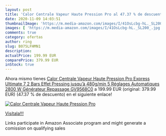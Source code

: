 ```yaml
---
layout: post
title: 'Calor Centrale Vapeur Haute Pression Pro al 47.37 % de descuento'
date: 2020-11-09 14:03:51
thumbnailImage: 'https://m.media-amazon.com/images/I/41OsLcbg-hL._SL200_.jpg'
images: [ 'https://m.media-amazon.com/images/I/41OsLcbg-hL._SL200_.jpg' ]
comments: true
category: ofertas
author: ring
slug: B075LFHMN1
description:
actualPrice: 199.99 EUR
comparePrice: 379.99 EUR
inStock: true
---
```


Ahora mismo tienes [Calor Centrale Vapeur Haute Pression Pro Express Ultimate  7 2 Bars  Effet Pressing jusqu’à 480g/min  5 Réglages Automatiques  2800 W  Générateur  Repassage GV9568C0](https://www.amazon.fr/dp/B075LFHMN1/?tag=tolees0d-21) a 199.99 EUR (original: 379.99 EUR) (47.37 %  de descuento) en el siguiente enlace!

[![Calor Centrale Vapeur Haute Pression Pro](https://m.media-amazon.com/images/I/41OsLcbg-hL._SL200_.jpg)](https://www.amazon.fr/dp/B075LFHMN1/?tag=tolees0d-21)

[Visítala!!!](https://www.amazon.fr/dp/B075LFHMN1/?tag=tolees0d-21)

Links participate in Amazon Associate program and might generate a comission on qualifying sales
